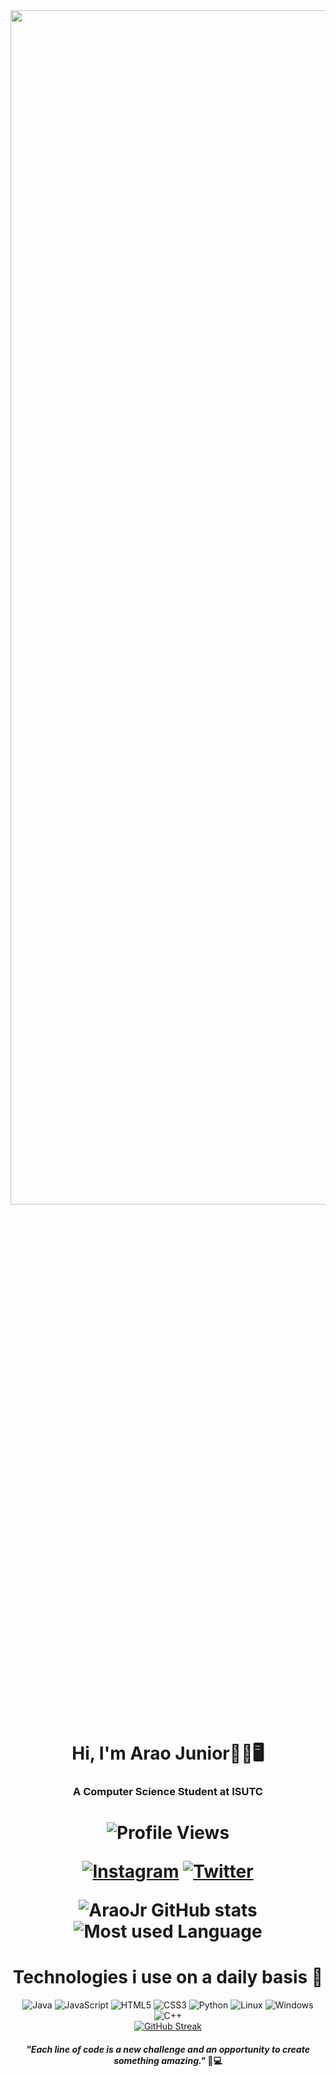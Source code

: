 <div style="text-align: center;">
  <img alt="Coding" width="1300" height="70%" src="https://gist.githubusercontent.com/vininjr/d29bb07bdadb41e4b0923bc8fa748b1a/raw/88f20c9d749d756be63f22b09f3c4ac570bc5101/programming.gif">
</div>
<h1 
  align="center">Hi, I'm Arao Junior🥷🏾🖥️
</h1> 
<h3 align="center">A Computer Science Student at ISUTC</h3> 
<p align="center">
<h1 
  <p align="center"> <img src="https://komarev.com/ghpvc/?username=AraoSibindeJr&label=Profile%20views&color=0e75b6&style=flat" alt="Profile Views" /> </p>
   </a>

  
[![Instagram](https://img.shields.io/badge/Instagram-8B4513?style=for-the-badge&logo=instagram&logoColor=white)](https://www.instagram.com/araozinn_?igsh=d3Z4aDl0NG1qcDl2&utm_source=qr)
[![Twitter](https://img.shields.io/badge/Twitter-B22222?style=for-the-badge&logo=twitter&logoColor=white)](https://x.com/sibindearao?s=21)


![AraoJr GitHub stats](http://github-profile-summary-cards.vercel.app/api/cards/stats?username=AraoSibindeJr&theme=tokyonight)
![Most used Language](https://github-readme-stats.vercel.app/api/top-langs/?username=AraoSibindeJr&hide_progress=false&hide_border=true&theme=tokyonight)

<h1 align="center">
  Technologies i use on a daily basis 🤖
</h1>

<div  align="center" style="display: inline_block">
  <img  alt="Java" src="https://img.shields.io/badge/Java-ED8B00?style=for-the-badge&logo=openjdk&logoColor=white" />
  <img  alt="JavaScript" src="https://img.shields.io/badge/JavaScript-F7DF1E?style=for-the-badge&logo=JavaScript&logoColor=white" />
  <img  alt="HTML5" src="https://img.shields.io/badge/HTML5-E34F26?style=for-the-badge&logo=html5&logoColor=white" />
  <img  alt="CSS3" src="https://img.shields.io/badge/CSS3-1572B6?style=for-the-badge&logo=css3&logoColor=white" />
  <img  alt="Python" src="https://img.shields.io/badge/Python-3776AB?style=for-the-badge&logo=python&logoColor=white"/>
  <img  alt="Linux" src="https://img.shields.io/badge/Linux-FCC624?style=for-the-badge&logo=linux&logoColor=black"/>
  <img  alt="Windows" src="https://img.shields.io/badge/Windows-0078D6?style=for-the-badge&logo=windows&logoColor=white"/>
  <img alt="C++" src="https://img.shields.io/badge/C++-00599C?style=for-the-badge&logo=c%2B%2B&logoColor=white"/>



  
</div>
<div 
  align="center">
  <a href="https://git.io/streak-stats"><img src="https://github-readme-streak-stats-ashen-tau.vercel.app?user=AraoSibindeJr&theme=tokyonight&hide_border=true" alt="GitHub Streak" /></a>
</div> 


 <h4 align="center">
   <i>
     "Each line of code is a new challenge and an opportunity to create something amazing."
   </i> 🚀💻
  
 </h4>
